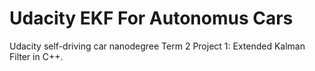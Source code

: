 # Udacity EKF For Autonomus Cars
 Udacity self-driving car nanodegree Term 2 Project 1: Extended Kalman Filter in C++.
